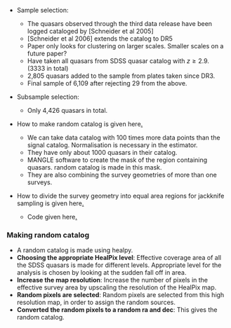 - Sample selection:
	- The quasars observed through the third data release have been logged cataloged by [Schneider et al 2005]
	- [Schneider et al 2006] extends the catalog to DR5
	- Paper only looks for clustering on larger scales. Smaller scales on a future paper?
	- Have taken all quasars from SDSS quasar catalog with $z \geq 2.9$. (3333 in total)
	- 2,805 quasars added to the sample from plates taken since DR3.
	- Final sample of 6,109 after rejecting 29 from the above.
- Subsample selection:
	- Only 4,426 quasars in total.

- How to make random catalog is given here[.](https://arxiv.org/pdf/1712.03128.pdf)
	-  We can take data catalog with 100 times more data points than the signal catalog. Normalisation is necessary in the estimator.
	- They have only about 1000 quasars in their catalog.
	- MANGLE software to create the mask of the region containing quasars. random catalog is made in this mask.
	- They are also combining the survey geometries of more than one surveys.
- How to divide the survey geometry into equal area regions for jackknife sampling is given here[.](https://ui.adsabs.harvard.edu/abs/2021MNRAS.501.3309Z/abstract)
	-  Code given here[.](https://github.com/rongpu/pixel_partition)

### Making random catalog
- A random catalog is made using healpy.
- **Choosing the appropriate HealPix level**: Effective coverage area of all the SDSS quasars is made for different levels. Appropriate level for the analysis is chosen by looking at the sudden fall off in area.
- **Increase the map resolution**: Increase the number of pixels in the effective survey area by upscaling the resolution of the HealPix map.
- **Random pixels are selected**: Random pixels are selected from this high resolution map, in order to assign the random sources.
- **Converted the random pixels to a random ra and dec**: This gives the random catalog.

